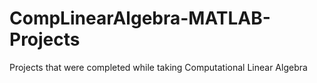 # CompLinearAlgebra-MATLAB-Projects
Projects that were completed while taking Computational Linear Algebra
